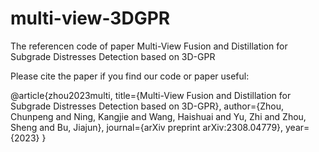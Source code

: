 # multi-view-3DGPR
The referencen code of paper Multi-View Fusion and Distillation for Subgrade Distresses Detection based on 3D-GPR

Please cite the paper if you find our code or paper useful:

@article{zhou2023multi,
  title={Multi-View Fusion and Distillation for Subgrade Distresses Detection based on 3D-GPR},
  author={Zhou, Chunpeng and Ning, Kangjie and Wang, Haishuai and Yu, Zhi and Zhou, Sheng and Bu, Jiajun},
  journal={arXiv preprint arXiv:2308.04779},
  year={2023}
}
